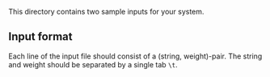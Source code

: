 This directory contains two sample inputs for your system.

## Input format

Each line of the input file should consist of a (string, weight)-pair.
The string and weight should be separated by a single tab `\t`.
